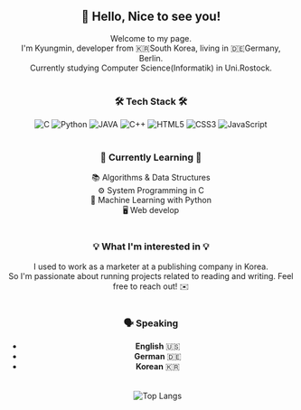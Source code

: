 <div align="center">

## 👋 Hello, Nice to see you!

Welcome to my page.<br>
I'm Kyungmin, developer from 🇰🇷South Korea, living in 🇩🇪Germany, Berlin.<br>
Currently studying Computer Science(Informatik) in Uni.Rostock.<br><br>


### 🛠️ Tech Stack 🛠️
<img src="https://img.shields.io/badge/C-00599C?style=for-the-badge&logo=c&logoColor=white" alt="C">
<img src="https://img.shields.io/badge/Python-FFD43B?style=for-the-badge&logo=python&logoColor=blue" alt="Python">
<img src="https://img.shields.io/badge/Java-007396.svg?&style=for-the-badge&logo=Java&logoColor=white" alt="JAVA">
<img src="https://img.shields.io/badge/C++-00599C?style=for-the-badge&logo=c%2B%2B&logoColor=white" alt="C++">
<img src="https://img.shields.io/badge/HTML5-E34F26?style=for-the-badge&logo=html5&logoColor=white" alt="HTML5">
<img src="https://img.shields.io/badge/CSS3-1572B6?style=for-the-badge&logo=css3&logoColor=white" alt="CSS3">
<img src="https://img.shields.io/badge/JavaScript-F7DF1E?style=for-the-badge&logo=javascript&logoColor=black" alt="JavaScript">
<br><br>

### 🌱 Currently Learning 🌱
📚 Algorithms & Data Structures<br>
⚙️ System Programming in C <br>
🤖 Machine Learning with Python<br>
🖥️ Web develop
<br><br>
### 💡 What I'm interested in 💡
I used to work as a marketer at a publishing company in Korea.<br>
So I'm passionate about running projects related to reading and writing. 
Feel free to reach out! ✉️
<br><br>
### 🗣️ Speaking
- **English** 🇺🇸
- **German** 🇩🇪
- **Korean** 🇰🇷
<br><br><br>
![Top Langs](https://github-readme-stats.vercel.app/api/top-langs/?username=mojo532&layout=compact)





<!---
mojo532/mojo532 is a ✨ special ✨ repository because its `README.md` (this file) appears on your GitHub profile.
You can click the Preview link to take a look at your changes.
--->
